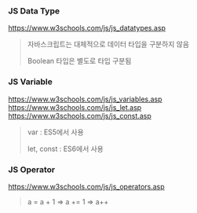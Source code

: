 ### JS Data Type

https://www.w3schools.com/js/js_datatypes.asp

> 자바스크립트는 대체적으로 데이터 타입을 구분하지 않음
>
> Boolean 타입은 별도로 타입 구분됨

### JS Variable

https://www.w3schools.com/js/js_variables.asp
https://www.w3schools.com/js/js_let.asp
https://www.w3schools.com/js/js_const.asp

> var : ES5에서 사용
>
> let, const : ES6에서 사용

### JS Operator

https://www.w3schools.com/js/js_operators.asp

> a = a + 1
> => a += 1
> => a++
